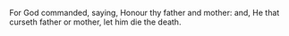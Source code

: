 For God commanded, saying, Honour thy father and mother: and, He that curseth father or mother, let him die the death.
